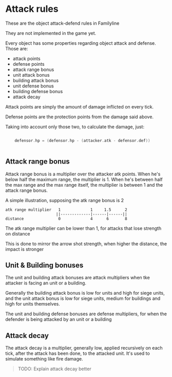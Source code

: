 # Attack rules

These are the object attack-defend rules in Familyline

They are not implemented in the game yet.

Every object has some properties regarding object attack and defense. Those
are:

 - attack points
 - defense points
 - attack range bonus
 - unit attack bonus
 - building attack bonus
 - unit defense bonus
 - building defense bonus
 - attack decay
 
 Attack points are simply the amount of damage inflicted on every tick.

 Defense points are the protection points from the damage said above.
 
 Taking into account only those two, to calculate the damage, just:
 
 ```c
 
	 defensor.hp = (defensor.hp - (attacker.atk - defensor.def))
	 
 ```
 
## Attack range bonus ##
 
 Attack range bonus is a multiplier over the attacker atk points. When he's
 below half the maximum range, the multiplier is 1. When he's between half
 the max range and the max range itself, the multiplier is between 1 and
 the attack range bonus.
 
 A simple illustration, supposing the atk range bonus is 2
 
 ```
 atk range multiplier   1             1     1.5      2
                       ||-------------|------|------||
 distance               0             4      6       8
 ```

The atk range multiplier can be lower than 1, for attacks that lose
strength on distance

This is done to mirror the arrow shot strength, when higher the distance,
the impact is stronger

 
## Unit & Building bonuses ##

The unit and building attack bonuses are attack multipliers when tke
attacker is facing an unit or a building. 

Generally the building attack bonus is low for units and high for siege
units, and the unit attack bonus is low for siege units, medium for
buildings and high for units themselves.

The unit and building defense bonuses are defense multipliers, for when the
defender is being attacked by an unit or a building


## Attack decay ##

The attack decay is a multiplier, generally low, applied recursively on
each tick, after the attack has been done, to the attacked unit. It's used
to simulate something like fire damage.

> TODO: Explain attack decay better
